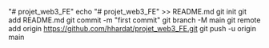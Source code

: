 "# projet_web3_FE" 
echo "# projet_web3_FE" >> README.md
git init
git add README.md
git commit -m "first commit"
git branch -M main
git remote add origin https://github.com/hhardat/projet_web3_FE.git
git push -u origin main
